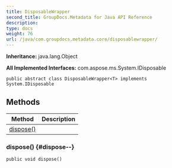 ```yaml
---
title: DisposableWrapper
second_title: GroupDocs.Metadata for Java API Reference
description: 
type: docs
weight: 76
url: /java/com.groupdocs.metadata.core/disposablewrapper/
---
```

**Inheritance:**
java.lang.Object

**All Implemented Interfaces:**
com.aspose.ms.System.IDisposable
```
public abstract class DisposableWrapper<T> implements System.IDisposable
```
## Methods

| Method | Description |
| --- | --- |
| [dispose()](#dispose--) |  |
### dispose() {#dispose--}
```
public void dispose()
```




